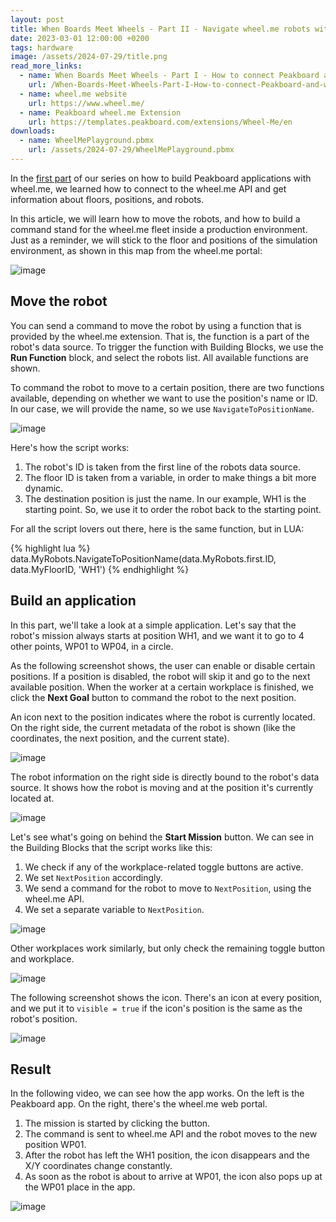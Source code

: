```yaml
---
layout: post
title: When Boards Meet Wheels - Part II - Navigate wheel.me robots with Peaboard 
date: 2023-03-01 12:00:00 +0200
tags: hardware
image: /assets/2024-07-29/title.png
read_more_links:
  - name: When Boards Meet Wheels - Part I - How to connect Peakboard and wheel.me robots
    url: /When-Boards-Meet-Wheels-Part-I-How-to-connect-Peakboard-and-wheel.me-robots.html
  - name: wheel.me website
    url: https://www.wheel.me/
  - name: Peakboard wheel.me Extension
    url: https://templates.peakboard.com/extensions/Wheel-Me/en
downloads:
  - name: WheelMePlayground.pbmx
    url: /assets/2024-07-29/WheelMePlayground.pbmx
---
```

In the [first part](/When-Boards-Meet-Wheels-Part-I-How-to-connect-Peakboard-and-wheel.me-robots.html) of our series on how to build Peakboard applications with wheel.me, we learned how to connect to the wheel.me API and get information about floors, positions, and robots.

In this article, we will learn how to move the robots, and how to build a command stand for the wheel.me fleet inside a production environment.
Just as a reminder, we will stick to the floor and positions of the simulation environment, as shown in this map from the wheel.me portal:

![image](/assets/2024-07-29/010.png)

## Move the robot

You can send a command to move the robot by using a function that is provided by the wheel.me extension. That is, the function is a part of the robot's data source. To trigger the function with Building Blocks, we use the **Run Function** block, and select the robots list. All available functions are shown.

To command the robot to move to a certain position, there are two functions available, depending on whether we want to use the position's name or ID. In our case, we will provide the name, so we use `NavigateToPositionName`.

![image](/assets/2024-07-29/020.png)


Here's how the script works:
1. The robot's ID is taken from the first line of the robots data source.
2. The floor ID is taken from a variable, in order to make things a bit more dynamic.
3. The destination position is just the name. In our example, WH1 is the starting point. So, we use it to order the robot back to the starting point.

For all the script lovers out there, here is the same function, but in LUA:

{% highlight lua %}
data.MyRobots.NavigateToPositionName(data.MyRobots.first.ID, data.MyFloorID, 'WH1')
{% endhighlight %}

## Build an application

In this part, we'll take a look at a simple application. Let's say that the robot's mission always starts at position WH1, and we want it to go to 4 other points, WP01 to WP04, in a circle.

As the following screenshot shows, the user can enable or disable certain positions. If a position is disabled, the robot will skip it and go to the next available position. When the worker at a certain workplace is finished, we click the **Next Goal** button to command the robot to the next position.

An icon next to the position indicates where the robot is currently located. On the right side, the current metadata of the robot is shown (like the coordinates, the next position, and the current state).

![image](/assets/2024-07-29/030.png)

The robot information on the right side is directly bound to the robot's data source. It shows how the robot is moving and at the position it's currently located at.

![image](/assets/2024-07-29/040.png)

Let's see what's going on behind the **Start Mission** button. We can see in the Building Blocks that the script works like this:
1. We check if any of the workplace-related toggle buttons are active.
2. We set `NextPosition` accordingly.
3. We send a command for the robot to move to `NextPosition`, using the wheel.me API.
4. We set a separate variable to `NextPosition`.

![image](/assets/2024-07-29/050.png)

Other workplaces work similarly, but only check the remaining toggle button and workplace.

![image](/assets/2024-07-29/060.png)

The following screenshot shows the icon. There's an icon at every position, and we put it to `visible = true` if the icon's position is the same as the robot's position.

![image](/assets/2024-07-29/070.png)

## Result

In the following video, we can see how the app works. On the left is the Peakboard app. On the right, there's the wheel.me web portal.
1. The mission is started by clicking the button.
2. The command is sent to wheel.me API and the robot moves to the new position WP01.
3. After the robot has left the WH1 position, the icon disappears and the X/Y coordinates change constantly.
3. As soon as the robot is about to arrive at WP01, the icon also pops up at the WP01 place in the app.

![image](/assets/2024-07-29/result.gif)